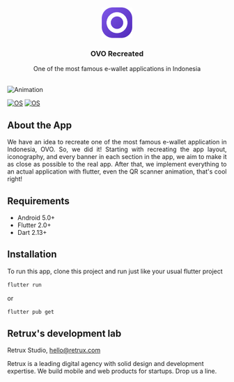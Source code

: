 <br />
<p align="center">
  <a href="https://github.com/retruxstudio/MobdevCam">
    <img src="assets/images/launcher.png" width="70" height="70"alt="Logo">
  </a>

  <h3 align="center">OVO Recreated</h3>
  <p align="center">
    One of the most famous e-wallet applications in Indonesia
    <br>
    <br>
  </p>
</p>

![Animation](assets/images/hero.gif)

[![OS](https://img.shields.io/badge/OS-Android-0E84E5)](#)
[![OS](https://img.shields.io/badge/-Flutter-41D0FD)](#)
## About the App

<p align="justify">We have an idea to recreate one of the most famous e-wallet application in Indonesia, OVO. So, we did it! Starting with recreating the app layout, iconography, and every banner in each section in the app, we aim to make it as close as possible to the real app. After that, we implement everything to an actual application with flutter, even the QR scanner animation, that's cool right!
</p>

## Requirements

- Android 5.0+
- Flutter 2.0+
- Dart 2.13+

## Installation

To run this app, clone this project and run just like your usual flutter project
```ruby
flutter run
```
or
```ruby
flutter pub get
```
## Retrux's development lab

Retrux Studio, hello@retrux.com

Retrux is a leading digital agency with solid design and development expertise. We build mobile and web products for startups. Drop us a line.

